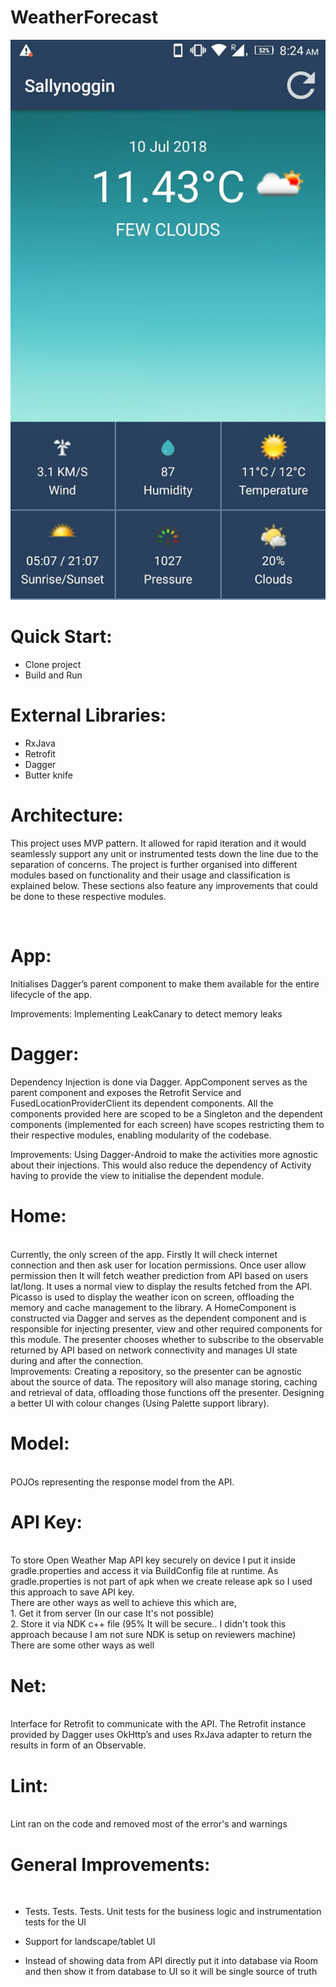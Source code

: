 # WeatherForecast

![My image](https://github.com/kaustubhkp/WeatherForecast/blob/master/screenshot/screenshot.jpeg)

# Quick Start:
- Clone project<br>
- Build and Run<br>

# External Libraries:
- RxJava <br>
- Retrofit <br>
- Dagger <br>
- Butter knife <br>

# Architecture:<br>
This project uses MVP pattern. It allowed for rapid iteration and it would seamlessly support any unit or instrumented tests down the line due to the separation of concerns. The project is further organised into different modules based on functionality and their usage and classification is explained below. These sections also feature any improvements that could be done to these respective modules. 

<br>

# App:
Initialises Dagger’s parent component to make them available for the entire lifecycle of the app.<br>

Improvements: Implementing LeakCanary to detect memory leaks

# Dagger:<br>
Dependency Injection is done via Dagger. AppComponent serves as the parent component and exposes the Retrofit Service and FusedLocationProviderClient its dependent components. All the components provided here are scoped to be a Singleton and the dependent components (implemented for each screen) have scopes restricting them to their respective modules, enabling modularity of the codebase. <br>

Improvements: Using Dagger-Android to make the activities more agnostic about their injections. This would also reduce the dependency of Activity having to provide the view to initialise the dependent module. <br>

# Home:
<br>
Currently, the only screen of the app. Firstly It will check internet connection and then ask user for location permissions. Once user allow permission then It will fetch weather prediction from API based on users lat/long. It uses a normal view to display the results fetched from the API. Picasso is used to display the weather icon on screen, offloading the memory and cache management to the library. A HomeComponent is constructed via Dagger and serves as the dependent component and is responsible for injecting presenter, view and other required components for this module. The presenter chooses whether to subscribe to the observable returned by API based on network connectivity and manages UI state during and after the connection.  <br>
Improvements: Creating a repository, so the presenter can be agnostic about the source of data. The repository will also manage storing, caching and retrieval of data, offloading those functions off the presenter. Designing a better UI with colour changes (Using Palette support library).<br>

# Model:
<br>
POJOs representing the response model from the API.<br>

# API Key:
<br>
To store Open Weather Map API key securely on device I put it inside gradle.properties and access it via BuildConfig file at runtime. As gradle.properties is not part of apk when we create release apk so I used this approach to save API key.<br>
 There are other ways as well to achieve this which are, <br>
 1. Get it from server (In our case It's not possible)<br>
 2. Store it via NDK c++ file (95% It will be secure.. I didn't took this approach because I am not sure NDK is setup on reviewers machine)<br>
 There are some other ways as well <br>


# Net:
<br>
Interface for Retrofit to communicate with the API. The Retrofit instance provided by Dagger uses OkHttp’s and uses RxJava adapter to return the results in form of an Observable. <br>

# Lint:
<br>
Lint ran on the code and removed most of the error's and warnings <br>

# General Improvements:
<br>

- Tests. Tests. Tests. Unit tests for the business logic and instrumentation tests for the UI <br>

- Support for landscape/tablet UI <br>

- Instead of showing data from API directly put it into database via Room and then show it from database to UI so it will be single source of truth<br>


